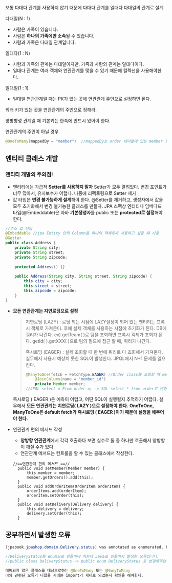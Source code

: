 보통 다대다 관계를 사용하지 않기 때문에 다대다 관계를 일대다 다대일의 관계로 설계

다대일(N : 1)

* 사람은 가족이 있습니다.
* 사람은 **하나의 가족에만 소속**될 수 있습니다.
* 사람과 가족은 다대일 관계입니다.



일대다(1 : N)

* 사람과 가족의 관계는 다대일이지만, 가족과 사람의 관계는 일대다이다.
* 일대다 관계는 여러 객체와 연관관계를 맺을 수 있기 때문에 컬렉션을 사용해야한다.



일대일(1 : 1)

* 일대일 연관관계일 때는 PK가 있는 곳에 연관관계 주인으로 설정하면 된다.



외래 키가 있는 곳을 연관관계의 주인으로 정해라.

양방향성 관계일 때 기본키는 한쪽에 반드시 있어야 한다.

연관관계의 주인이 아닐 경우 

```java
@OneToMany(mappedBy = "member")  //mappedBy는 order 테이블에 있는 member 필드에 의해서 맵핑 되었다를 의미.
```







## 엔티티 클래스 개발

### 엔티티 개발의 주의점!

* 엔티티에는 가급적 **Setter를 사용하지 말자**
  Setter가 모두 열려있다. 변경 포인트가 너무 많아서, 유지보수가 어렵다. 나중에 리펙토링으로 Setter 제거
* 값 타입은 **변경 불가능하게 설계**해야 한다.
  @Setter를 제거하고, 생성자에서 값을 모두 초기화해서 변경 불가능한 클래스를 만들자. 
  JPA 스펙상 엔티티나 임베디드 타입(@Embeddable)은 자바 **기본생성자**를  public 또는 **protected로 설정**해야한다.

```java
//주소 값 타입
@Embeddable //jpa Entity 안의 Column을 하나의 객체로써 사용하고 싶을 때 사용
@Getter
public class Address {
	private String city;
	private String street;
	private String zipcode;
	
	protected Address() {}
	
	public Address(String city, String street, String zipcode) {
		this.city = city;
		this.street = street;
		this.zipcode = zipcode;
	}
}
```

* **모든 연관관계는 지연로딩으로 설정**

  > 지연로딩 (LAZY) : 
  > 	로딩 되는 시점에 LAZY설정이 되어 있는 엔티티는 프록시 객체로 가져온다.
  > 	후에 실제 객체를 사용하는 시점에 초기화가 된다.
  > 	DB에 쿼리가 나간다. 
  > 	ex) getTeam( )로 팀을 조회하면 프록시 객체가 조회가 된다. getId( ).getXXX( )으로 팀의 필드에 접근 할 때, 쿼리가 나간다.
  >
  > 즉시로딩 (EAGER) : 
  > 	실제 조회할 때 한 번에 쿼리로 다 조회해서 가져온다.
  > 	실무에서 사용시 예상치 못한 SQL이 발생한다.
  > 	JPQL에서 N+1 문제를 일으킨다.
  >
  > ```JAVA
  > @ManyToOne(fetch = FetchType.EAGER) //Order class를 조회할 때 member을 join해서 같이 조회한다. //보통 한 건 조회할 때 사용.
  > 	@JoinColumn(name = "member_id") 
  > 	private Member member;
  > //JPQL select o From order o; -> SQL select * from order로 변경
  > ```
  >
  > 

  즉시로딩 ( EAGER )은 예측이 어렵고, 어떤 SQL이 실행될지 추적하기 어렵다.
  실무에서 **모든 연관관계는 지연로딩( LAZY )으로 설정해야 한다.**
  **OneToOne, ManyToOne은 default fetch가 즉시로딩 ( EAGER )이기 때문에 설정을 해주어야 한다.**

* 연관관계 편의 메서드 작성

  * **양방향 연관관계**에서 각각 호출하다 보면 실수로 둘 중 하나만 호출해서 양방향이 깨질 수가 있다
  * 연관관계 메서드는 컨트롤을 할 수 있는 클래스에서 작성한다.

  ```
  //==연관관계 편의 메서드 ==//
  	public void setMember(Member member) {
  		this.member = member;
  		member.getOrders().add(this);
  	}
  	public void addOrderItem(OrderItem orderItem) {
  		orderItems.add(orderItem);
  		orderItem.setOrder(this);
  	}
  	public void setDelivery(Delivery delivery) {
  		this.delivery = delivery;
  		delivery.setOrder(this);
  	}
  ```

  







## 공부하면서 발생한 오류

```java
[jpabook.jpashop.domain.Delivery.status] was annotated as enumerated, but its java type is not an enum [jpabook.jpashop.domain.DeliveryStatus]

//DeliveryStatus를 enum으로 만들어야 하는데 Java로 만들어서 발생한 오류입니다.
//public class DeliveryStatus -> public enum DeliveryStatus 로 변경해주면 됩니다.
    
매핑되지 않은 클래스를 대상으로하는 @OneToMany 또는 @ManyToMany
이와 관련된 오류가 나왔을 시에는 import가 제대로 되었는지 확인을 해야한다.
```

